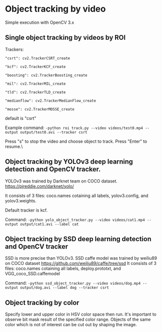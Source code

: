 # Object tracking by video

Simple execution with OpenCV 3.x 

## Single object tracking by videos by ROI

Trackers: 

    "csrt": cv2.TrackerCSRT_create
    
    "kcf": cv2.TrackerKCF_create
    
    "boosting": cv2.TrackerBoosting_create
    
    "mil": cv2.TrackerMIL_create
    
    "tld": cv2.TrackerTLD_create
    
    "medianflow": cv2.TrackerMedianFlow_create
    
    "mosse": cv2.TrackerMOSSE_create

default is "csrt"

Example command: `-python roi track.py --video videos/test0.mp4 --output output/test0.avi --tracker csrt`

Press "s" to stop the video and choose object to track.
Press "Enter" to resume.\


## Object tracking by YOLOv3 deep learning detection and OpenCV tracker.

YOLOv3 was trained by Darknet team on COCO dataset. https://pjreddie.com/darknet/yolo/

It consists of 3 files: coco.names cotaining all labels, yolov3.config, and yolov3.weights.

Default tracker is kcf.

Command: `-python yolo_object_tracker.py --video videos/cat1.mp4 --output output/cat1.avi --label cat`

## Object tracking by SSD deep learning detection and OpenCV tracker

SSD is more precise than YOLOv3.
SSD caffe model was trained by weiliu89 on COCO dataset https://github.com/weiliu89/caffe/tree/ssd
It consists of 3 files: coco.names cotaining all labels, deploy.prototxt, and VGG_coco_SSD.caffemodel

Command: `-python ssd_object_tracker.py --video videos/dog.mp4 --output output/dog.avi --label dog --tracker csrt`

## Object tracking by color 

Specify lower and upper color in HSV color space then run. It's important to observe bit mask result of the specified color range. 
Objects of the same color which is not of interest can be cut out by shaping the image.





